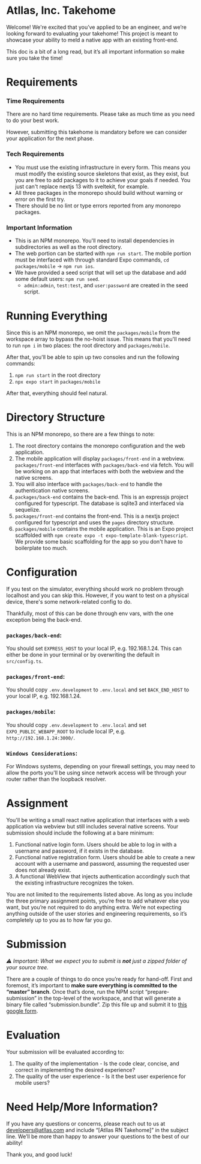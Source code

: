 # Atllas, Inc. Takehome

Welcome! We're excited that you’ve applied to be an engineer, and we’re looking
forward to evaluating your takehome! This project is meant to showcase your
ability to meld a native app with an existing front-end.

This doc is a bit of a long read, but it’s all important information so make
sure you take the time!

# Requirements
### Time Requirements
There are no hard time requirements. Please take as much time as you need to do
your best work.

However, submitting this takehome is mandatory before we can consider your
application for the next phase.

### Tech Requirements
* You must use the existing infrastructure in every form. This means you must
  modify the existing source skeletons that exist, as they exist, but you are
  free to add packages to it to achieve your goals if needed. You just can't
  replace nextjs 13 with sveltekit, for example.
* All three packages in the monorepo should build without warning or error on
  the first try.
* There should be no lint or type errors reported from any monorepo packages.

### Important Information
* This is an NPM monorepo. You'll need to install dependencies in subdirectories
  as well as the root directory.
* The web portion can be started with `npm run start`. The mobile portion must
  be interfaced with through standard Expo commands,
  `cd packages/mobile` -> `npm run ios`.
* We have provided a seed script that will set up the database and add some
  default users: `npm run seed`.
    * `admin:admin`, `test:test`, and `user:password` are created in the seed
      script.

# Running Everything
Since this is an NPM monorepo, we omit the `packages/mobile` from the workspace
array to bypass the no-hoist issue. This means that you'll need to run `npm i`
in two places: the root directory and `packages/mobile`.

After that, you'll be able to spin up two consoles and run the following
commands:

1. `npm run start` in the root directory
2. `npx expo start` in `packages/mobile`

After that, everything should feel natural.

# Directory Structure
This is an NPM monorepo, so there are a few things to note:
1. The root directory contains the monorepo configuration and the web
   application.
2. The mobile application will display `packages/front-end` in a webview.
   `packages/front-end` interfaces with `packages/back-end` via fetch. You will
   be working on an app that interfaces with both the webview and the native
   screens.
3. You will also interface with `packages/back-end` to handle the authentication
   native screens.
4. `packages/back-end` contains the back-end. This is an expressjs project
   configured for typescript. The database is sqlite3 and interfaced via
   sequelize.
5. `packages/front-end` contains the front-end. This is a nextjs project
   configured for typescript and uses the `pages` directory structure.
6. `packages/mobile` contains the mobile application. This is an Expo project
   scaffolded with `npm create expo -t expo-template-blank-typescript`. We
   provide some basic scaffolding for the app so you don't have to boilerplate
   too much.

# Configuration
If you test on the simulator, everything should work no problem through
localhost and you can skip this. However, if you want to test on a physical
device, there's some network-related config to do.

Thankfully, most of this can be done through env vars, with the one exception
being the back-end.

### `packages/back-end`:

You should set `EXPRESS_HOST` to your local IP, e.g. 192.168.1.24. This can
either be done in your terminal or by overwriting the default
in `src/config.ts`.

### `packages/front-end`:

You should copy `.env.development` to `.env.local` and set `BACK_END_HOST` to
your local IP, e.g. 192.168.1.24.

### `packages/mobile`:

You should copy `.env.development` to `.env.local` and
set `EXPO_PUBLIC_WEBAPP_ROOT` to include local IP, e.g.
`http://192.168.1.24:3000/`.

### `Windows Considerations`:
For Windows systems, depending on your firewall settings, you may need to allow
the ports you'll be using since network access will be through your router
rather than the loopback resolver.

# Assignment

You'll be writing a small react native application that interfaces with a web
application via webview but still includes several native screens. Your
submission should include the following at a bare minimum:

1. Functional native login form. Users should be able to log in with a username
   and password, if it exists in the database.
2. Functional native registration form. Users should be able to create a new
   account with a username and password, assuming the requested user does not
   already exist.
3. A functional WebView that injects authentication accordingly such that the existing infrastructure recognizes the token.

You are not limited to the requirements listed above. As long as you include the
three primary assignment points, you’re free to add whatever else you want, but
you’re not required to do anything extra. We’re not expecting anything outside
of the user stories and engineering requirements, so it’s completely up to you
as to how far you go.

# Submission

_⚠️ Important: What we expect you to submit is **not** just a zipped folder of
your source tree._

There are a couple of things to do once you’re ready for hand-off. First and
foremost, it’s important to **make sure everything is committed to the “master”
branch**. Once that’s done, run the NPM script “prepare-submission” in the
top-level of the workspace, and that will generate a binary file called
“submission.bundle”. Zip this file up and submit it
to [this google form](https://forms.gle/tRRZhAj8qQwcS5d17).

# Evaluation

Your submission will be evaluated according to:
1. The quality of the implementation - Is the code clear, concise, and correct
   in implementing the desired experience?
2. The quality of the user experience - Is it the best user experience for
   mobile users?

# Need Help/More Information?
If you have any questions or concerns, please reach out to us
at [developers@atllas.com](mailto:developers@atllas.com?subject=[Atllas%20RN%20Takehome]%20)
and include “[Atllas RN Takehome]” in the subject line. We’ll be more than happy
to answer your questions to the best of our ability!

Thank you, and good luck!
